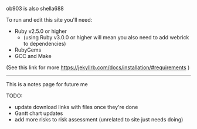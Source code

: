 ob903 is also shella688 

To run and edit this site you'll need:
- Ruby v2.5.0 or higher
    - (using Ruby v3.0.0 or higher will mean you also need to add webrick to dependencies)
- RubyGems
- GCC and Make

(See this link for more https://jekyllrb.com/docs/installation/#requirements )

---
This is a notes page for future me 






TODO:
- update download links with files once they're done
- Gantt chart updates
- add more risks to risk assessment (unrelated to site just needs doing)
